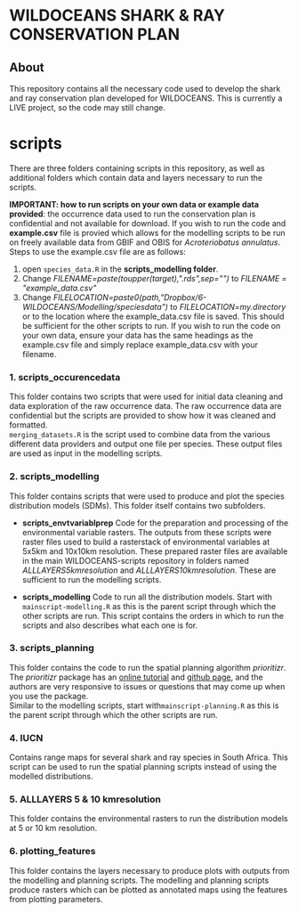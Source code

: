 # WILDOCEANS SHARK & RAY CONSERVATION PLAN 

## About
This repository contains all the necessary code used to develop the shark and ray conservation plan developed for WILDOCEANS. This is currently a LIVE project, so the code may still change.

# scripts
There are three folders containing scripts in this repository, as well as additional folders which contain data and layers necessary to run the scripts. 

**IMPORTANT: how to run scripts on your own data or example data provided**: the occurrence data used to run the conservation plan is confidential and not available for download. If you wish to run the code and  **example.csv** file is provied which  allows for the modelling scripts to be run on freely available data from GBIF and OBIS for *Acroteriobatus annulatus*.  Steps to use the example.csv file are as follows:  

1. open `species_data.R` in the **scripts_modelling folder**.  
2. Change *FILENAME=paste(toupper(target),".rds",sep="")* to *FILENAME = "example_data.csv"* 
3. Change *FILELOCATION=paste0(path,"Dropbox/6-WILDOCEANS/Modelling/speciesdata")* to *FILELOCATION=my.directory* or to the location where the example_data.csv file is saved.
This should be sufficient for the other scripts to run. If you wish to run the code on your own data, ensure your data has the same headings as the example.csv file and simply replace example_data.csv with your filename.

### 1. scripts_occurencedata
This folder contains two scripts that were used for initial data cleaning and data exploration of the raw occurrence data. The raw occurrence data are confidential but the scripts are provided to show how it was cleaned and formatted.  
`merging_datasets.R` is the script used to combine data from the various different data providers and output one file per species. These output files are used as input in the modelling scripts.

### 2. scripts_modelling
This folder contains scripts that were used to produce and plot the species distribution models (SDMs). This folder itself contains two subfolders.

- **scripts_envtvariablprep**
  Code for the preparation and processing of the environmental variable rasters. The outputs from these scripts were raster files used to build a rasterstack of environmental variables at 5x5km and 10x10km resolution. These prepared raster files are available in the main WILDOCEANS-scripts repository in folders named *ALLLAYERS5kmresolution* and *ALLLAYERS10kmresolution*. These are sufficient to run the modelling scripts. 
  
- **scripts_modelling**
  Code to run all the distribution models. Start with `mainscript-modelling.R` as this is the parent script through which the other scripts are run. This script contains the orders in which to run the scripts and also describes what each one is for. 

### 3. scripts_planning
This folder contains the code to run the spatial planning algorithm *prioritizr*. The *prioritizr* package has an [online tutorial](https://prioritizr.net/articles/prioritizr.html) and [github page](https://github.com/prioritizr/prioritizr), and the authors are very responsive to issues or questions that may come up when you use the package.  
Similar to the modelling scripts, start with`mainscript-planning.R` as this is the parent script through which the other scripts are run.

### 4. IUCN
Contains range maps for several shark and ray species in South Africa. This script can be used to run the spatial planning scripts instead of using the modelled distributions.

### 5. ALLLAYERS 5 & 10 kmresolution
This folder contains the environmental rasters to run the distribution models at 5 or 10 km resolution.

### 6. plotting_features
This folder contains the layers necessary to produce plots with outputs from the modelling and planning scripts. The modelling and planning scripts produce rasters which can be plotted as annotated maps using the features from plotting parameters.


